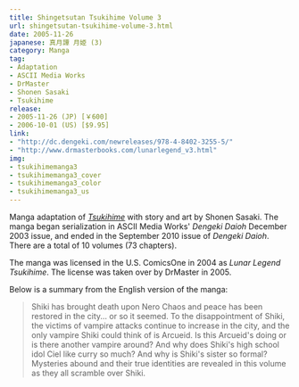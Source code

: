```yaml
---
title: Shingetsutan Tsukihime Volume 3
url: shingetsutan-tsukihime-volume-3.html
date: 2005-11-26
japanese: 真月譚 月姫 (3)
category: Manga
tag:
- Adaptation
- ASCII Media Works
- DrMaster
- Shonen Sasaki
- Tsukihime
release:
- 2005-11-26 (JP) [￥600]
- 2006-10-01 (US) [$9.95]
link:
- "http://dc.dengeki.com/newreleases/978-4-8402-3255-5/"
- "http://www.drmasterbooks.com/lunarlegend_v3.html"
img:
- tsukihimemanga3
- tsukihimemanga3_cover
- tsukihimemanga3_color
- tsukihimemanga3_us
---
```


Manga adaptation of [*Tsukihime*](tsukihime.html) with story and art by Shonen Sasaki. The manga began serialization in ASCII Media Works' *Dengeki Daioh* December 2003 issue, and ended in the September 2010 issue of *Dengeki Daioh*. There are a total of 10 volumes (73 chapters).

The manga was licensed in the U.S. ComicsOne in 2004 as *Lunar Legend Tsukihime*. The license was taken over by DrMaster in 2005.

Below is a summary from the English version of the manga:

> Shiki has brought death upon Nero Chaos and peace has been restored in the city... or so it seemed. To the disappointment of Shiki, the victims of vampire attacks continue to increase in the city, and the only vampire Shiki could think of is Arcueid. Is this Arcueid's doing or is there another vampire around? And why does Shiki's high school idol Ciel like curry so much? And why is Shiki's sister so formal? Mysteries abound and their true identities are revealed in this volume as they all scramble over Shiki.
